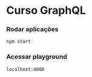 # Curso GraphQL

### Rodar aplicações
```
npm start
```

### Acessar playground
```
localhost:4000
```
